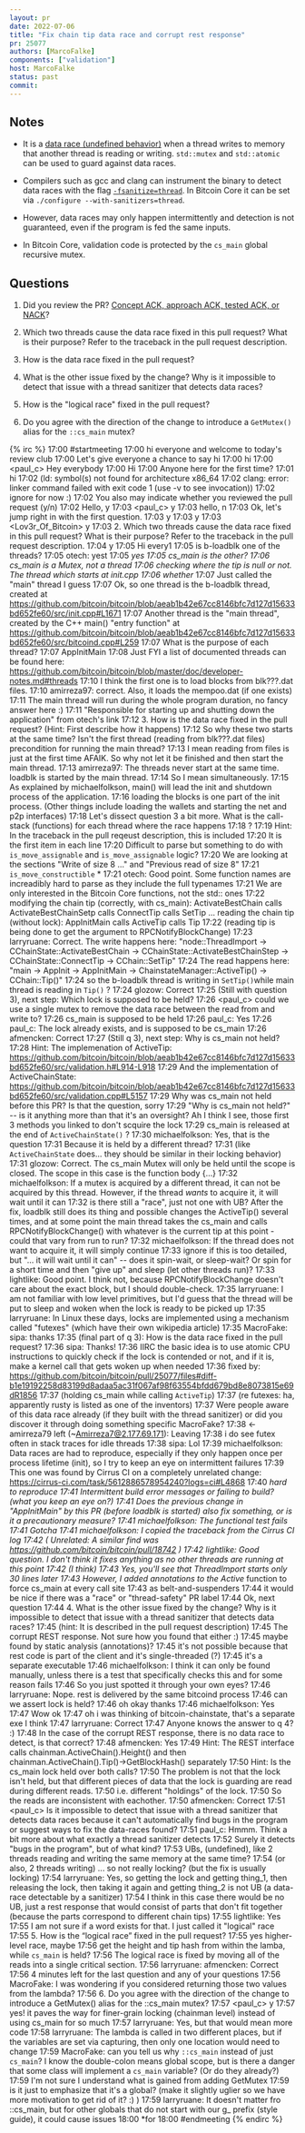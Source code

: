 ```yaml
---
layout: pr
date: 2022-07-06
title: "Fix chain tip data race and corrupt rest response"
pr: 25077
authors: [MarcoFalke]
components: ["validation"]
host: MarcoFalke
status: past
commit:
---
```



## Notes

* It is a [data race (undefined
  behavior)](https://en.cppreference.com/w/cpp/language/memory_model#Threads_and_data_races)
  when a thread writes to memory that another thread is reading or writing.
  `std::mutex` and `std::atomic` can be used to guard against data races.

* Compilers such as gcc and clang can instrument the binary to detect data
  races with the flag
  [`-fsanitize=thread`](https://clang.llvm.org/docs/ThreadSanitizer.html).
  In Bitcoin Core it can be set via `./configure --with-sanitizers=thread`.

* However, data races may only happen intermittently and detection is not
  guaranteed, even if the program is fed the same inputs.

* In Bitcoin Core, validation code is protected by the `cs_main` global
  recursive mutex.

## Questions

1. Did you review the PR? [Concept ACK, approach ACK, tested ACK, or NACK](https://github.com/bitcoin/bitcoin/blob/master/CONTRIBUTING.md#peer-review)?

1. Which two threads cause the data race fixed in this pull request? What is
   their purpose? Refer to the traceback in the pull request description.

1. How is the data race fixed in the pull request?

1. What is the other issue fixed by the change? Why is it impossible to detect
   that issue with a thread sanitizer that detects data races?

1. How is the "logical race" fixed in the pull request?

1. Do you agree with the direction of the change to introduce a `GetMutex()`
   alias for the `::cs_main` mutex?


{% irc %}
17:00 <MacroFake> #startmeeting 
17:00 <MacroFake> hi everyone and welcome to today's review club 
17:00 <MacroFake> Let's give everyone a chance to say hi
17:00 <afmencken> hi
17:00 <paul_c> Hey everybody
17:00 <svav> Hi
17:00 <MacroFake> Anyone here for the first time?
17:01 <michaelfolkson> hi
17:02 <michaelfolkson> (ld: symbol(s) not found for architecture x86_64
17:02 <michaelfolkson> clang: error: linker command failed with exit code 1 (use -v to see invocation))
17:02 <michaelfolkson> ignore for now :)
17:02 <MacroFake> You also may indicate whether you reviewed the pull request (y/n)
17:02 <amirreza97> Hello, y
17:03 <paul_c> y
17:03 <jojo> hello, n
17:03 <MacroFake> Ok, let's jump right in with the first question.
17:03 <michaelfolkson> y
17:03 <afmencken> y
17:03 <Lov3r_Of_Bitcoin> y
17:03 <MacroFake> 2. Which two threads cause the data race fixed in this pull request? What is their purpose? Refer to the traceback in the pull request description.
17:04 <otech> y
17:05 <effexzi> Hi every1
17:05 <otech> is b-loadblk one of the threads?
17:05 <MacroFake> otech: yest
17:05 <MacroFake> *yes
17:05 <otech> cs_main is the other?
17:06 <MacroFake> cs_main is a Mutex, not a thread
17:06 <amirreza97> checking where the tip is null or not. The thread which starts at init.cpp
17:06 <amirreza97> whether*
17:07 <otech> Just called the "main" thread I guess
17:07 <MacroFake> Ok, so one thread is the b-loadblk thread, created at https://github.com/bitcoin/bitcoin/blob/aeab1b42e67cc8146bfc7d127d15633bd652fe60/src/init.cpp#L1671 
17:07 <MacroFake> Another thread is the "main thread", created by the C++ main() "entry function" at https://github.com/bitcoin/bitcoin/blob/aeab1b42e67cc8146bfc7d127d15633bd652fe60/src/bitcoind.cpp#L259
17:07 <MacroFake> What is the purpose of each thread?
17:07 <amirreza97> AppInitMain
17:08 <otech> Just FYI a list of documented threads can be found here: https://github.com/bitcoin/bitcoin/blob/master/doc/developer-notes.md#threads
17:10 <amirreza97> I think the first one is to load blocks from blk???.dat files.
17:10 <MacroFake> amirreza97: correct. Also, it loads the mempoo.dat (if one exists)
17:11 <MacroFake> The main thread will run during the whole program duration, no fancy answer here :)
17:11 <michaelfolkson> "Responsible for starting up and shutting down the application" from otech's link
17:12 <MacroFake> 3. How is the data race fixed in the pull request? (Hint: First describe how it happens)
17:12 <amirreza97> So why these two starts at the same time? Isn't the first thread (reading from blk???.dat files) precondition for running the main thread?
17:13 <amirreza97> I mean reading from files is just at the first time AFAIK. So why not let it be finished and then start the main thread.
17:13 <MacroFake> amirreza97: The threads never start at the same time. loadblk is started by the main thread.
17:14 <amirreza97> So I mean simultaneously.
17:15 <MacroFake> As explained by michaelfolkson, main() will lead the init and shutdown process of the application.
17:16 <MacroFake> loading the blocks is one part of the init process. (Other things include loading the wallets and starting the net and p2p interfaces)
17:18 <MacroFake> Let's dissect question 3 a bit more. What is the call-stack (functions) for each thread where the race happens
17:18 <MacroFake> ?
17:19 <MacroFake> Hint: In the traceback in the pull reqeust description, this is included
17:20 <MacroFake> It is the first item in each line
17:20 <otech> Difficult to parse but something to do with `is_move_assignable` and `is_move_assignable` logic?
17:20 <MacroFake> We are looking at the sections "Write of size 8 ..." and "Previous read of size 8"
17:21 <otech> `is_move_constructible` *
17:21 <MacroFake> otech: Good point. Some function names are increadibly hard to parse as they include the full typenames
17:21 <MacroFake> We are only interested in the Bitcoin Core functions, not the std:: ones
17:22 <larryruane> modifying the chain tip (correctly, with cs_main): ActivateBestChain calls ActivateBestChainSetp calls ConnectTip calls SetTip ... reading the chain tip (without lock): AppInitMain calls ActiveTip calls Tip
17:22 <larryruane> (reading tip is being done to get the argument to RPCNotifyBlockChange)
17:23 <MacroFake> larryruane: Correct. The write happens here: "node::ThreadImport -> CChainState::ActivateBestChain -> CChainState::ActivateBestChainStep -> CChainState::ConnectTip -> CChain::SetTip"
17:24 <MacroFake> The read happens here: "main -> AppInit -> AppInitMain -> ChainstateManager::ActiveTip() -> CChain::Tip()"
17:24 <glozow> so the b-loadblk thread is writing in `SetTip()`while main thread is reading in `Tip()` ?
17:24 <MacroFake> glozow: Correct
17:25 <MacroFake> (Still with question 3), next step: Which lock is supposed to be held?
17:26 <paul_c> could we use a single mutex to remove the data race between the read from and write to?
17:26 <afmencken> cs_main is supposed to be held
17:26 <MacroFake> paul_c: Yes
17:26 <MacroFake> paul_c: The lock already exists, and is supposed to be cs_main
17:26 <MacroFake> afmencken: Correct
17:27 <MacroFake> (Still q 3), next step: Why is cs_main not held?
17:28 <MacroFake> Hint: The implemenation of ActiveTip: https://github.com/bitcoin/bitcoin/blob/aeab1b42e67cc8146bfc7d127d15633bd652fe60/src/validation.h#L914-L918
17:29 <MacroFake> And the implementation of ActiveChainState: https://github.com/bitcoin/bitcoin/blob/aeab1b42e67cc8146bfc7d127d15633bd652fe60/src/validation.cpp#L5157
17:29 <michaelfolkson> Why was cs_main not held before this PR? Is that the question, sorry
17:29 <larryruane> "Why is cs_main not held?" -- is it anything more than that it's an oversight? Ah I think I see, those first 3 methods you linked to don't scquire the lock
17:29 <glozow> cs_main is released at the end of `ActiveChainState()` ?
17:30 <MacroFake> michaelfolkson: Yes, that is the question
17:31 <michaelfolkson> Because it is held by a different thread?
17:31 <larryruane> (like `ActiveChainState` does... they should be similar in their locking behavior)
17:31 <MacroFake> glozow: Correct. The cs_main Mutex will only be held until the scope is closed. The scope in this case is the function body {...}
17:32 <MacroFake> michaelfolkson: If a mutex is acquired by a different thread, it can not be acquired by this thread. However, if the thread *wants* to acquire it, it will wait until it can
17:32 <lightlike> is there still a "race", just not one with UB? After the fix, loadblk still does its thing and possible changes the ActiveTip() several times, and at some point the main thread takes the cs_main and calls RPCNotifyBlockChange() with whatever is the current tip at this point - could that vary from run to run?
17:32 <MacroFake> michaelfolkson: If the thread does not want to acquire it, it will simply continue
17:33 <larryruane> ignore if this is too detailed, but "... it will wait until it can" -- does it spin-wait, or sleep-wait? Or spin for a short time and then "give up" and sleep (let other threads run)?
17:33 <MacroFake> lightlike: Good point. I think not, because RPCNotifyBlockChange doesn't care about the exact block, but I should double-check.
17:35 <MacroFake> larryruane: I am not familiar with low level primitives, but I'd guess that the thread will be put to sleep and woken when the lock is ready to be picked up
17:35 <sipa> larryruane: In Linux these days, locks are implemented using a mechanism called "futexes" (which have their own wikipedia article)
17:35 <larryruane> MacroFake: sipa: thanks
17:35 <MacroFake> (final part of q 3): How is the data race fixed in the pull request? 
17:36 <MacroFake> sipa: Thanks!
17:36 <sipa> IIRC the basic idea is to use atomic CPU instructions to quickly check if the lock is contended or not, and if it is, make a kernel call that gets woken up when needed
17:36 <larryruane> fixed by: https://github.com/bitcoin/bitcoin/pull/25077/files#diff-b1e19192258d83199d8adaa5ac31f067af98f63554bfdd679bd8e8073815e69dR1856
17:37 <larryruane> (holding cs_main while calling `ActiveTip`)
17:37 <sipa> (re futexes: ha, apparently rusty is listed as one of the inventors)
17:37 <michaelfolkson> Were people aware of this data race already (if they built with the thread sanitizer) or did you discover it through doing something specific MacroFake?
17:38 ← amirreza79 left (~Amirreza7@2.177.69.171): Leaving
17:38 <larryruane> i do see futex often in stack traces for idle threads 
17:38 <michaelfolkson> sipa: Lol
17:39 <MacroFake> michaelfolkson: Data races are had to reproduce, especially if they only happen once per process lifetime (init), so I try to keep an eye on intermittent failures
17:39 <MacroFake> This one was found by Cirrus CI on a completely unrelated change: https://cirrus-ci.com/task/5612886578954240?logs=ci#L4868 
17:40 <MacroFake> *hard to reproduce
17:41 <michaelfolkson> Intermittent build error messages or failing to build? (what you keep an eye on?)
17:41 <lightlike> Does the previous change in "AppInitMain" by this PR (before loadblk is started) also fix something, or is it a precautionary measure?
17:41 <MacroFake> michaelfolkson: The functional test fails
17:41 <michaelfolkson> Gotcha
17:41 <MacroFake> michaelfolkson: I copied the traceback from the Cirrus CI log
17:42 <MacroFake> ( Unrelated: A similar find was https://github.com/bitcoin/bitcoin/pull/18742 )
17:42 <MacroFake> lightlike: Good question. I don't think it fixes anything as no other threads are running at this point
17:42 <MacroFake> (I think)
17:43 <MacroFake> Yes, you'll see that ThreadImport starts only 30 lines *later*
17:43 <MacroFake> However, I added annotations to the Active* function to force cs_main at every call site
17:43 <MacroFake> as belt-and-suspenders
17:44 <larryruane> it would be nice if there was a "race" or "thread-safety" PR label
17:44 <MacroFake> Ok, next question
17:44 <MacroFake> 4. What is the other issue fixed by the change? Why is it impossible to detect that issue with a thread sanitizer that detects data races?
17:45 <MacroFake> (hint: It is described in the pull request description)
17:45 <michaelfolkson> The corrupt REST response. Not sure how you found that either :)
17:45 <larryruane> maybe found by static analysis (annotations)?
17:45 <larryruane> it's not possible because that rest code is part of the client and it's single-threaded (?)
17:45 <larryruane> it's a separate executable
17:46 <MacroFake> michaelfolkson: I think it can only be found manually, unless there is a test that specifically checks this and for some reason fails
17:46 <michaelfolkson> So you just spotted it through your own eyes?
17:46 <MacroFake> larryruane: Nope. rest is delivered by the same bitcoind process
17:46 <larryruane> can we assert lock is held?
17:46 <larryruane> oh okay thanks
17:46 <MacroFake> michaelfolkson: Yes
17:47 <michaelfolkson> Wow ok
17:47 <larryruane> oh i was thinking of bitcoin-chainstate, that's a separate exe I think
17:47 <MacroFake> larryruane: Correct
17:47 <MacroFake> Anyone knows the answer to q 4? :)
17:48 <afmencken> In the case of the corrupt REST response, there is no data race to detect, is that correct?
17:48 <MacroFake> afmencken: Yes
17:49 <MacroFake> Hint: The REST interface calls chainman.ActiveChain().Height() and then chainman.ActiveChain().Tip()->GetBlockHash() separately 
17:50 <MacroFake> Hint: Is the cs_main lock held over both calls?
17:50 <afmencken> The problem is not that the lock isn't held, but that different pieces of data that the lock is guarding are read during different reads.
17:50 <afmencken> i.e. different "holdings" of the lock.
17:50 <afmencken> So the reads are inconsistent with eachother.
17:50 <MacroFake> afmencken: Correct
17:51 <paul_c> Is it impossible to detect that issue with a thread sanitizer that detects data races because it can't automatically find bugs in the program or suggest ways to fix the data-races found?
17:51 <MacroFake> paul_c: Hmmm. Think a bit more about what exactly a thread sanitizer detects
17:52 <MacroFake> Surely it detects "bugs in the program", but of what kind?
17:53 <larryruane> UBs, (undefined), like 2 threads reading and writing the same memory at the same time?
17:54 <larryruane> (or also, 2 threads writing) ... so not really locking? (but the fix is usually locking)
17:54 <MacroFake> larryruane: Yes, so getting the lock and getting thing_1, then releasing the lock, then taking it again and getting thing_2 is not UB (a data-race detectable by a sanitizer)
17:54 <lightlike> I think in this case there would be no UB, just a rest response that would consist of parts that don't fit together (because the parts correspond to different chain tips)
17:55 <MacroFake> lightlike: Yes
17:55 <MacroFake> I am not sure if a word exists for that. I just called it "logical" race
17:55 <MacroFake> 5. How is the “logical race” fixed in the pull request?
17:55 <larryruane> yes higher-level race, maybe
17:56 <larryruane> get the height and tip hash from within the lamba, while `cs_main` is held?
17:56 <afmencken> The logical race is fixed by moving all of the reads into a single critical section.
17:56 <MacroFake> larryruane: afmencken: Correct
17:56 <MacroFake> 4 minutes left for the last question and any of your questions
17:56 <larryruane> MacroFake: I was wondering if you considered returning those two values from the lambda?
17:56 <MacroFake> 6. Do you agree with the direction of the change to introduce a GetMutex() alias for the ::cs_main mutex?
17:57 <paul_c> y
17:57 <larryruane> yes! it paves the way for finer-grain locking (chainman level) instead of using cs_main for so much 
17:57 <MacroFake> larryruane: Yes, but that would mean more code
17:58 <MacroFake> larryruane: The lambda is called in two different places, but if the variables are set via capturing, then only one location would need to change
17:59 <larryruane> MacroFake: can you tell us why `::cs_main` instead of just `cs_main`? I know the double-colon means global scope, but is there a danger that some class will implement a `cs_main` variable? (Or do they already?)
17:59 <afmencken> I'm not sure I understand what is gained from adding GetMutex
17:59 <larryruane> is it just to emphasize that it's a global? (make it slightly uglier so we have more motivation to get rid of it? :) )
17:59 <MacroFake> larryruane: It doesn't matter fro ::cs_main, but for other globals that do not start with our g_ prefix (style guide), it could cause issues
18:00 <MacroFake> *for
18:00 <MacroFake> #endmeeting
{% endirc %}
